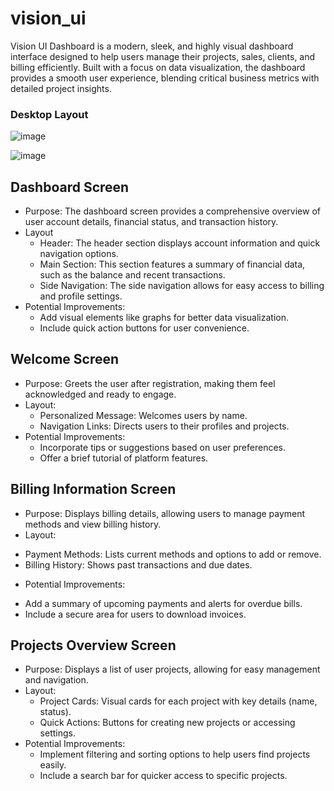 # vision_ui

Vision UI Dashboard is a modern, sleek, and highly visual dashboard interface designed to help users manage their projects, sales, clients, and billing efficiently. Built with a focus on data visualization, the dashboard provides a smooth user experience, blending critical business metrics with detailed project insights.
### Desktop Layout
![image](https://github.com/user-attachments/assets/d7704bf7-eabb-4b5a-bee8-e7ee7ad32629)

![image](https://github.com/user-attachments/assets/49cf8c4e-421b-4f10-a50e-00adadcd94da)
## Dashboard Screen
- Purpose: The dashboard screen provides a comprehensive overview of user account details, financial status, and transaction history.
- Layout
  * Header: The header section displays account information and quick navigation options.
  * Main Section: This section features a summary of financial data, such as the balance and recent transactions.
  * Side Navigation: The side navigation allows for easy access to billing and profile settings.
- Potential Improvements:
  * Add visual elements like graphs for better data visualization.
  * Include quick action buttons for user convenience.
## Welcome Screen
- Purpose: Greets the user after registration, making them feel acknowledged and ready to engage.
- Layout:
  * Personalized Message: Welcomes users by name.
  * Navigation Links: Directs users to their profiles and projects.
- Potential Improvements:
  * Incorporate tips or suggestions based on user preferences.
  * Offer a brief tutorial of platform features.
## Billing Information Screen
- Purpose: Displays billing details, allowing users to manage payment methods and view billing history.
- Layout:
 * Payment Methods: Lists current methods and options to add or remove.
 * Billing History: Shows past transactions and due dates.
- Potential Improvements:
 * Add a summary of upcoming payments and alerts for overdue bills.
 * Include a secure area for users to download invoices.
## Projects Overview Screen
- Purpose: Displays a list of user projects, allowing for easy management and navigation.
- Layout:
  * Project Cards: Visual cards for each project with key details (name, status).
  * Quick Actions: Buttons for creating new projects or accessing settings.
- Potential Improvements:
  * Implement filtering and sorting options to help users find projects easily.
  * Include a search bar for quicker access to specific projects.
